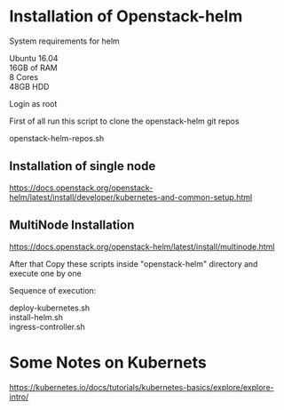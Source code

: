 # Installation of Openstack-helm

System requirements for helm

Ubuntu 16.04 <br/>
16GB of RAM <br/>
8 Cores <br/>
48GB HDD <br/>

Login as root 

First of all run this script to clone the openstack-helm git repos

openstack-helm-repos.sh  <br/>

## Installation of single node 
https://docs.openstack.org/openstack-helm/latest/install/developer/kubernetes-and-common-setup.html

## MultiNode Installation
https://docs.openstack.org/openstack-helm/latest/install/multinode.html


After that Copy these scripts inside "openstack-helm" directory and execute one by one

Sequence of execution:

deploy-kubernetes.sh	 <br/>
install-helm.sh	  <br/>
ingress-controller.sh  <br/>


# Some Notes on Kubernets

https://kubernetes.io/docs/tutorials/kubernetes-basics/explore/explore-intro/




